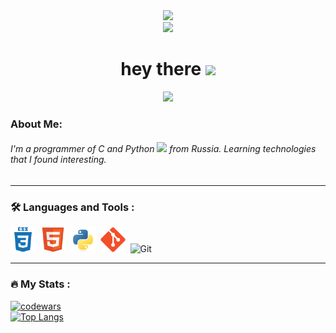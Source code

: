 <div id="header" align="center">
  <img src="https://media.giphy.com/media/coxQHKASG60HrHtvkt/giphy.gif" width="200"/><br>
    <img src="https://komarev.com/ghpvc/?username=OlegHemp" />
<h1>
  hey there
  <img src="https://media.giphy.com/media/hvRJCLFzcasrR4ia7z/giphy.gif" width="30px"/>
</h1>
  <img src="https://media.giphy.com/media/1GEATImIxEXVR79Dhk/giphy.gif" width="400px"/>
</div>  
  
  
### About Me: ###  

###### I'm a programmer of C and Python <img src="https://media.giphy.com/media/WUlplcMpOCEmTGBtBW/giphy.gif" width="20"> from Russia.  Learning technologies that I found interesting. ######  
---

### :hammer_and_wrench: Languages and Tools : ###
<img src="https://github.com/devicons/devicon/blob/master/icons/css3/css3-plain-wordmark.svg"  title="CSS3" alt="CSS" width="40" height="40"/>&nbsp;
<img src="https://github.com/devicons/devicon/blob/master/icons/html5/html5-original.svg" title="HTML5" alt="HTML" width="40" height="40"/>&nbsp;
<img src="https://github.com/devicons/devicon/blob/master/icons/python/python-original.svg" title="Python" alt="Python" width="40" height="40"/>&nbsp;
<img src="https://github.com/devicons/devicon/blob/master/icons/git/git-original.svg" title="Git" alt="Git" width="40" height="40"/>&nbsp;
<img src="https://github.com/devicons/devicon/tree/master/icons/sqlite/sqlite-original.svg" title="Git" alt="Git" width="40" height="40"/>&nbsp;
***
### :fire: My Stats :


[![codewars](https://www.codewars.com/users/OlegHemp/badges/large)](https://www.codewars.com/users/OlegHemp)  
[![Top Langs](https://github-readme-stats.vercel.app/api/top-langs/?username=OlegHemp)](https://github.com/anuraghazra/github-readme-stats)  


<!--
**OlegHemp/OlegHemp** is a ✨ _special_ ✨ repository because its `README.md` (this file) appears on your GitHub profile.

Here are some ideas to get you started:

- 🔭 I’m currently working on ...
- 🌱 I’m currently learning ...
- 👯 I’m looking to collaborate on ...
- 🤔 I’m looking for help with ...
- 💬 Ask me about ...
- 📫 How to reach me: ...
- 😄 Pronouns: ...
- ⚡ Fun fact: ...
-->
